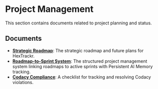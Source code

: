 # Project Management

This section contains documents related to project planning and status.

## Documents

- **[Strategic Roadmap](strategic-roadmap.md)**: The strategic roadmap and future plans for HexTrackr.
- **[Roadmap-to-Sprint System](roadmap-to-sprint-system.md)**: The structured project management system linking roadmaps to active sprints with Persistent AI Memory tracking.
- **[Codacy Compliance](codacy-compliance.md)**: A checklist for tracking and resolving Codacy violations.
